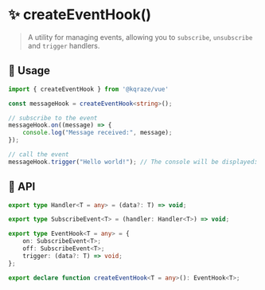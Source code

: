 # ✨ createEventHook()
> A utility for managing events, allowing you to `subscribe`, `unsubscribe` and `trigger` handlers.

## 🎯 Usage
```ts
import { createEventHook } from '@kqraze/vue'

const messageHook = createEventHook<string>();

// subscribe to the event
messageHook.on((message) => {
    console.log("Message received:", message);
});

// call the event
messageHook.trigger("Hello world!"); // The console will be displayed: Message receved: Hello World!
```

## 🔹 API

```ts
export type Handler<T = any> = (data?: T) => void;

export type SubscribeEvent<T> = (handler: Handler<T>) => void;

export type EventHook<T = any> = {
    on: SubscribeEvent<T>;
    off: SubscribeEvent<T>;
    trigger: (data?: T) => void;
};

export declare function createEventHook<T = any>(): EventHook<T>;
```